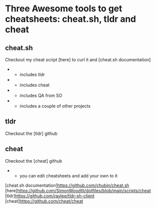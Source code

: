# Three Awesome tools to get cheatsheets: cheat.sh, tldr and cheat

## cheat.sh

Checkout my cheat script [here] to curl it and [cheat.sh documentation]

* + includes tldr
* + includes cheat
* + includes QA from SO
* + includes a couple of other projects

## tldr

Checkout the [tldr] github

## cheat

Checkout the [cheat] github

* + you can edit cheatsheets and add your own to it

[cheat.sh documentation]<https://github.com/chubin/cheat.sh>
[here]<https://github.com/SimonWoodtli/dotfiles/blob/main/scripts/cheat>
[tldr]<https://github.com/raylee/tldr-sh-client>
[cheat]<https://github.com/cheat/cheat>
